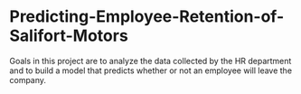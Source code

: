 # Predicting-Employee-Retention-of-Salifort-Motors
Goals in this project are to analyze the data collected by the HR department and to build a model that predicts whether or not an employee will leave the company.
